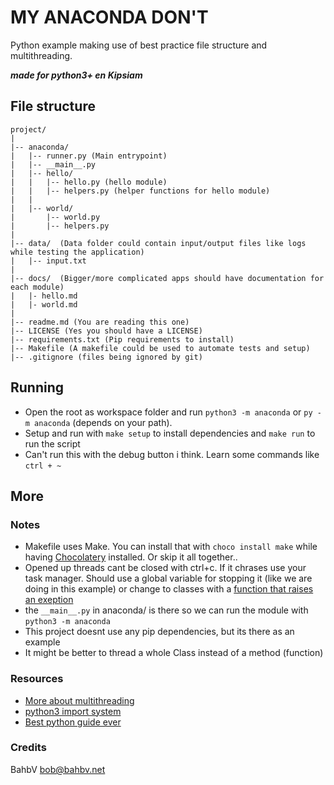 # MY ANACONDA DON'T
Python example making use of best practice file structure and multithreading.  

***made for python3+ en Kipsiam***


## File structure

```
project/
|
|-- anaconda/
|   |-- runner.py (Main entrypoint)
|   |-- __main__.py 
|   |-- hello/
|   |   |-- hello.py (hello module)
|   |   |-- helpers.py (helper functions for hello module)
|   |
|   |-- world/
|       |-- world.py
|       |-- helpers.py
|
|-- data/  (Data folder could contain input/output files like logs while testing the application)
|   |-- input.txt 
|
|-- docs/  (Bigger/more complicated apps should have documentation for each module)
|   |- hello.md 
|   |- world.md
|
|-- readme.md (You are reading this one)
|-- LICENSE (Yes you should have a LICENSE)
|-- requirements.txt (Pip requirements to install)
|-- Makefile (A makefile could be used to automate tests and setup)
|-- .gitignore (files being ignored by git)
```

## Running

* Open the root as workspace folder and run `python3 -m anaconda` or `py -m anaconda` (depends on your path).
* Setup and run with `make setup` to install dependencies and `make run` to run the script
* Can't run this with the debug button i think. Learn some commands like `ctrl + ~`

## More

### Notes
* Makefile uses Make. You can install that with `choco install make` while having [Chocolatery](https://chocolatey.org/install) installed.  Or skip it all together..
* Opened up threads cant be closed with ctrl+c. If it chrases use your task manager. Should use a global variable for stopping it (like we are doing in this example) or change to classes with a [function that raises an exeption](https://www.geeksforgeeks.org/python-different-ways-to-kill-a-thread/)
* the `__main__.py` in anaconda/ is there so we can run the module with `python3 -m anaconda`
* This project doesnt use any pip dependencies, but its there as an example
* It might be better to thread a whole Class instead of a method (function)

### Resources
* [More about multithreading](https://nitratine.net/blog/post/python-threading-basics/)
* [python3 import system](https://docs.python.org/3/reference/import.html#)
* [Best python guide ever](https://letmegooglethat.com/?q=How+to+do+X+in+python)

### Credits
BahbV <bob@bahbv.net>
